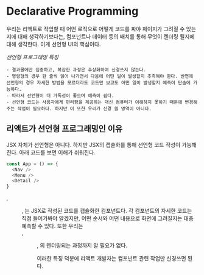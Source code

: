 # Declarative Programming

우리는 리액트로 작업할 때 어떤 로직으로 어떻게 코드를 짜야 페이지가 그려질 수 있는지에 대해 생각하기보다는, 컴포넌트나 데이터 등의 배치를 통해 무엇이 렌더링 될지에 대해 생각한다. 이게 선언형 UI의 핵심이다.

_선언형 프로그래밍 특징_

    - 결과물에만 집중하고, 복잡한 과정은 추상화하여 신경쓰지 않는다.
    - 명령형의 경우 한 줄씩 읽어 나가면서 다음에 어떤 일이 발생할지 추측해야 한다. 반면에 선언형의 경우 자세한 방법을 모르더라도 코드만 보고도 어떤 일이 발생할지 예측이 단숨에 가능하다.
    - 따라서 선언형이 더 가독성이 좋으며 예측이 쉽다.
    - 선언형 코드는 사용자에게 편리함을 제공하는 대신 컴퓨터가 이해하지 못하기 때문에 변경해주는 작업이 필요하다. 하지만 이 또한 우리가 신경 쓸 영역이 아니다.

## 리액트가 선언형 프로그래밍인 이유

JSX 자체가 선언형은 아니다. 하지만 JSX의 캡슐화를 통해 선언형 코드 작성이 가능해진다. 아래 코드를 보면 이해가 쉬워진다.

```js
const App = () => {
  <Nav />
  <Menu />
  <Detail />
}
```

<Nav />, <Menu />, <Detail />는 JSX로 작성된 코드를 캡슐화한 컴포넌트다. 각 컴포넌트의 자세한 코드는 직접 들어가봐야 알겠지만, 어떤 순서와 어떤 내용으로 화면에 그려질지는 대충 예측할 수 있다.
또한 우리는 <Nav />, <Menu />, <Detail />의 렌더링되는 과정까지 알 필요가 없다.

이러한 특징 덕분에 리액트 개발자는 컴포넌트 관련 작업만 신경쓰면 된다.
